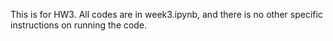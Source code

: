 This is for HW3. All codes are in week3.ipynb, and there is no other specific instructions on running the code.